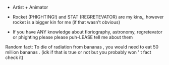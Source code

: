 - Artist + Animator

- Rocket (PHIGHTING!) and STAT (REGRETEVATOR) are my kins,, however rocket is a bigger kin for me (if that wasn't obvious)

- If you have ANY knowledge about floriography, astronomy, regretevator or phighting please please puh-LEASE tell me about them

Random fact: To die of radiation from bananas , you would need to eat 50 million bananas . (idk if that is true or not but you probably won ' t fact check it)

<!---
Anova-Anet/Anova-Anet is a ✨ special ✨ repository because its `README.md` (this file) appears on your GitHub profile.
You can click the Preview link to take a look at your changes.
--->

